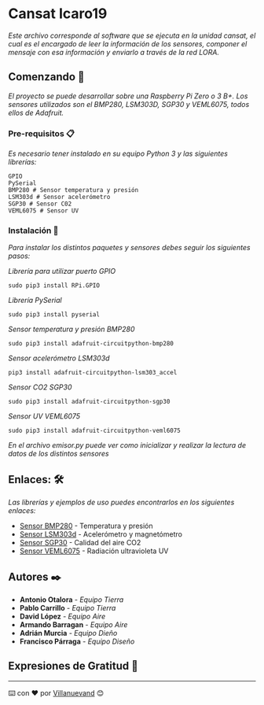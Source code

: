 # Cansat Icaro19

_Este archivo corresponde al software que se ejecuta en la unidad cansat, el cual es el encargado de leer la información de los sensores, componer el mensaje con esa información y enviarlo a través de la red LORA._

## Comenzando 🚀

_El proyecto se puede desarrollar sobre una Raspberry Pi Zero o 3 B+. Los sensores utilizados son el BMP280, LSM303D, SGP30 y VEML6075, todos ellos de Adafruit._

### Pre-requisitos 📋

_Es necesario tener instalado en su equipo Python 3 y las siguientes librerías:_

```
GPIO
PySerial
BMP280 # Sensor temperatura y presión
LSM303d # Sensor acelerómetro
SGP30 # Sensor C02
VEML6075 # Sensor UV
```

### Instalación 🔧

_Para instalar los distintos paquetes y sensores debes seguir los siguientes pasos:_

_Librería para utilizar puerto GPIO_

```
sudo pip3 install RPi.GPIO
```

_Librería PySerial_

```
sudo pip3 install pyserial
```

_Sensor temperatura y presión BMP280_

```
sudo pip3 install adafruit-circuitpython-bmp280
```

_Sensor acelerómetro LSM303d_

```
pip3 install adafruit-circuitpython-lsm303_accel
```

_Sensor CO2 SGP30_

```
sudo pip3 install adafruit-circuitpython-sgp30
```

_Sensor UV VEML6075_

```
sudo pip3 install adafruit-circuitpython-veml6075
```

_En el archivo emisor.py puede ver como inicializar y realizar la lectura de datos de los distintos sensores_

## Enlaces: 🛠️

_Las librerías y ejemplos de uso puedes encontrarlos en los siguientes enlaces:_


* [Sensor BMP280](https://github.com/adafruit/Adafruit_CircuitPython_BMP280) - Temperatura y presión
* [Sensor LSM303d](https://github.com/adafruit/Adafruit_CircuitPython_LSM303_Accel) - Acelerómetro y magnetómetro
* [Sensor SGP30](https://github.com/adafruit/Adafruit_CircuitPython_SGP30) - Calidad del aire CO2
* [Sensor VEML6075](https://github.com/adafruit/Adafruit_CircuitPython_VEML6075) - Radiación ultravioleta UV



## Autores ✒️

* **Antonio Otalora** - *Equipo Tierra*
* **Pablo Carrillo** - *Equipo Tierra*
* **David López** - *Equipo Aire*
* **Armando Barragan** - *Equipo Aire*
* **Adrián Murcia** - *Equipo Dieño*
* **Francisco Párraga** - *Equipo Diseño*

## Expresiones de Gratitud 🎁


---
⌨️ con ❤️ por [Villanuevand](https://github.com/Villanuevand) 😊

